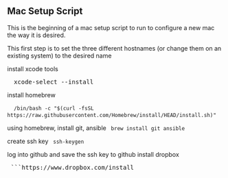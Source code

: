 ## Mac Setup Script

This is the beginning of a mac setup script to run to configure a new mac the way it is desired.

This first step is to set the three different hostnames (or change them on an existing system) to the desired name

install xcode tools
<pre> <code> </code>xcode-select --install </code> </pre>

install homebrew
<pre> <code> /bin/bash -c "$(curl -fsSL https://raw.githubusercontent.com/Homebrew/install/HEAD/install.sh)" </code> </pre>

using homebrew, install git, ansible
<code> brew install git ansible </code>

create ssh key
<code> ssh-keygen </code>

log into github and save the ssh key to github
install dropbox
<pre> ```https://www.dropbox.com/install </pre>

